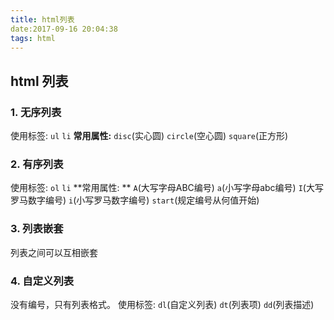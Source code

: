 ```yaml
---
title: html列表
date:2017-09-16 20:04:38
tags: html
---
```


## html 列表

### 1. 无序列表
使用标签: `ul` `li`
**常用属性:**
`disc`(实心圆)
`circle`(空心圆)
`square`(正方形)

### 2. 有序列表
使用标签: `ol` `li`
**常用属性: **
`A`(大写字母ABC编号)
`a`(小写字母abc编号)
`I`(大写罗马数字编号)
`i`(小写罗马数字编号)
`start`(规定编号从何值开始)

### 3. 列表嵌套
列表之间可以互相嵌套

### 4. 自定义列表
没有编号，只有列表格式。
使用标签: `dl`(自定义列表) `dt`(列表项) `dd`(列表描述)